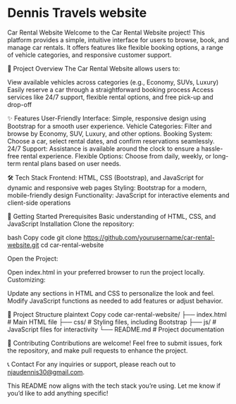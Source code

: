 # Dennis Travels website
Car Rental Website
Welcome to the Car Rental Website project! This platform provides a simple, intuitive interface for users to browse, book, and manage car rentals. It offers features like flexible booking options, a range of vehicle categories, and responsive customer support.

🚗 Project Overview
The Car Rental Website allows users to:

View available vehicles across categories (e.g., Economy, SUVs, Luxury)
Easily reserve a car through a straightforward booking process
Access services like 24/7 support, flexible rental options, and free pick-up and drop-off

✨ Features
User-Friendly Interface: Simple, responsive design using Bootstrap for a smooth user experience.
Vehicle Categories: Filter and browse by Economy, SUV, Luxury, and other options.
Booking System: Choose a car, select rental dates, and confirm reservations seamlessly.
24/7 Support: Assistance is available around the clock to ensure a hassle-free rental experience.
Flexible Options: Choose from daily, weekly, or long-term rental plans based on user needs.

🛠️ Tech Stack
Frontend: HTML, CSS (Bootstrap), and JavaScript for dynamic and responsive web pages
Styling: Bootstrap for a modern, mobile-friendly design
Functionality: JavaScript for interactive elements and client-side operations

🚀 Getting Started
Prerequisites
Basic understanding of HTML, CSS, and JavaScript
Installation
Clone the repository:

bash
Copy code
git clone https://github.com/yourusername/car-rental-website.git
cd car-rental-website

Open the Project:

Open index.html in your preferred browser to run the project locally.
Customizing:

Update any sections in HTML and CSS to personalize the look and feel.
Modify JavaScript functions as needed to add features or adjust behavior.

📂 Project Structure
plaintext
Copy code
car-rental-website/
├── index.html          # Main HTML file
├── css/                # Styling files, including Bootstrap
├── js/                 # JavaScript files for interactivity
└── README.md           # Project documentation

🤝 Contributing
Contributions are welcome! Feel free to submit issues, fork the repository, and make pull requests to enhance the project.

📞 Contact
For any inquiries or support, please reach out to njaudennis30@gmail.com.

This README now aligns with the tech stack you’re using. Let me know if you’d like to add anything specific!
